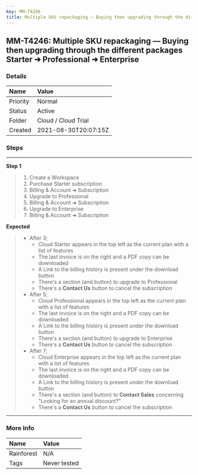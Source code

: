 ```yaml
---
key: MM-T4246
title: Multiple SKU repackaging — Buying then upgrading through the different packages Starter ➜ Professional ➜ Enterprise
---
```


## MM-T4246: Multiple SKU repackaging — Buying then upgrading through the different packages Starter ➜ Professional ➜ Enterprise

### Details

| Name     | Value                |
| :------- | :------------------- |
| Priority | Normal               |
| Status   | Active               |
| Folder   | Cloud / Cloud Trial  |
| Created  | 2021-08-30T20:07:15Z |

### Steps

<hr/>

**Step 1**

> <article><ol><li>Create a Workspace</li><li>Purchase Starter subscription</li><li>Billing &amp; Account ➜ Subscription</li><li>Upgrade to Professional</li><li>Billing &amp; Account ➜ Subscription</li><li>Upgrade to Enterprise</li><li>Billing &amp; Account ➜ Subscription</li></ol></article>

**Expected**

> <article><ul><li>After 3;<ul><li>Cloud Starter appears in the top left as the current plan with a list of features</li><li>The last invoice is on the right and a PDF copy can be downloaded</li><li>A Link to the billing history is present under the download button</li><li>There's a section (and button) to upgrade to Professional</li><li>There's a <strong>Contact Us</strong> button to cancel the subscription</li></ul></li><li>After 5;<ul><li>Cloud Professional appears in the top left as the current plan with a list of features</li><li>The last invoice is on the right and a PDF copy can be downloaded</li><li>A Link to the billing history is present under the download button</li><li>There's a section (and button) to upgrade to Enterprise</li><li>There's a <strong>Contact Us</strong> button to cancel the subscription</li></ul></li><li>After 7;<ul><li>Cloud Enterprise appears in the top left as the current plan with a list of features</li><li>The last invoice is on the right and a PDF copy can be downloaded</li><li>A Link to the billing history is present under the download button</li><li>There's a section (and button) to <strong>Contact Sales</strong> concerning "Looking for an annual discount?"</li><li>There's a <strong>Contact Us</strong> button to cancel the subscription</li></ul></li></ul></article>

<hr/>

### More Info

| Name       | Value        |
| :--------- | :----------- |
| Rainforest | N/A          |
| Tags       | Never tested |
